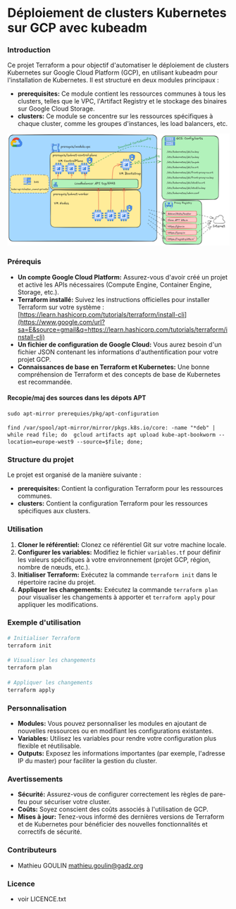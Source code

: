 # Déploiement de clusters Kubernetes sur GCP avec kubeadm

### Introduction

Ce projet Terraform a pour objectif d'automatiser le déploiement de clusters Kubernetes sur Google Cloud Platform (GCP), en utilisant kubeadm pour l'installation de Kubernetes. Il est structuré en deux modules principaux :

  * **prerequisites:** Ce module contient les ressources communes à tous les clusters, telles que le VPC, l'Artifact Registry et le stockage des binaires sur Google Cloud Storage.
  * **clusters:** Ce module se concentre sur les ressources spécifiques à chaque cluster, comme les groupes d'instances, les load balancers, etc.

![Architecture](docs/architecture.png)

### Prérequis

  * **Un compte Google Cloud Platform:** Assurez-vous d'avoir créé un projet et activé les APIs nécessaires (Compute Engine, Container Engine, Storage, etc.).
  * **Terraform installé:** Suivez les instructions officielles pour installer Terraform sur votre système : [https://learn.hashicorp.com/tutorials/terraform/install-cli](https://www.google.com/url?sa=E&source=gmail&q=https://learn.hashicorp.com/tutorials/terraform/install-cli)
  * **Un fichier de configuration de Google Cloud:** Vous aurez besoin d'un fichier JSON contenant les informations d'authentification pour votre projet GCP.
  * **Connaissances de base en Terraform et Kubernetes:** Une bonne compréhension de Terraform et des concepts de base de Kubernetes est recommandée.

#### Recopie/maj des sources dans les dépots APT

```
sudo apt-mirror prerequies/pkg/apt-configuration

find /var/spool/apt-mirror/mirror/pkgs.k8s.io/core: -name "*deb" | while read file; do  gcloud artifacts apt upload kube-apt-bookworm --location=europe-west9 --source=$file; done;
```

### Structure du projet

Le projet est organisé de la manière suivante :

  * **prerequisites:** Contient la configuration Terraform pour les ressources communes.
  * **clusters:** Contient la configuration Terraform pour les ressources spécifiques aux clusters.

### Utilisation

1.  **Cloner le référentiel:** Clonez ce référentiel Git sur votre machine locale.
2.  **Configurer les variables:** Modifiez le fichier `variables.tf` pour définir les valeurs spécifiques à votre environnement (projet GCP, région, nombre de nœuds, etc.).
3.  **Initialiser Terraform:** Exécutez la commande `terraform init` dans le répertoire racine du projet.
4.  **Appliquer les changements:** Exécutez la commande `terraform plan` pour visualiser les changements à apporter et `terraform apply` pour appliquer les modifications.

### Exemple d'utilisation

```bash
# Initialiser Terraform
terraform init

# Visualiser les changements
terraform plan

# Appliquer les changements
terraform apply
```

### Personnalisation

  * **Modules:** Vous pouvez personnaliser les modules en ajoutant de nouvelles ressources ou en modifiant les configurations existantes.
  * **Variables:** Utilisez les variables pour rendre votre configuration plus flexible et réutilisable.
  * **Outputs:** Exposez les informations importantes (par exemple, l'adresse IP du master) pour faciliter la gestion du cluster.

### Avertissements

  * **Sécurité:** Assurez-vous de configurer correctement les règles de pare-feu pour sécuriser votre cluster.
  * **Coûts:** Soyez conscient des coûts associés à l'utilisation de GCP.
  * **Mises à jour:** Tenez-vous informé des dernières versions de Terraform et de Kubernetes pour bénéficier des nouvelles fonctionnalités et correctifs de sécurité.

### Contributeurs

  * Mathieu GOULIN <mathieu.goulin@gadz.org>

### Licence

  * voir LICENCE.txt